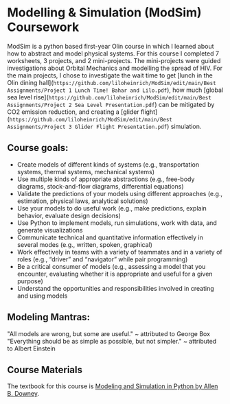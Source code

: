 # Modelling &amp; Simulation (ModSim) Coursework

ModSim is a python based first-year Olin course in which I learned about how to abstract and model physical systems. For this course I completed 7 worksheets, 3 projects, and 2 mini-projects. The mini-projects were guided investigations about Orbital Mechanics and modelling the spread of HIV. For the main projects, I chose to investigate the wait time to get [lunch in the Olin dining hall](`https://github.com/liloheinrich/ModSim/edit/main/Best Assignments/Project 1 Lunch Time! Bahar and Lilo.pdf`), how much [global sea level rise](`https://github.com/liloheinrich/ModSim/edit/main/Best Assignments/Project 2 Sea Level Presentation.pdf`) can be mitigated by CO2 emission reduction, and creating a [glider flight](`https://github.com/liloheinrich/ModSim/edit/main/Best Assignments/Project 3 Glider Flight Presentation.pdf`) simulation. 

## Course goals:

- Create models of different kinds of systems (e.g., transportation systems, thermal systems, mechanical systems) 
- Use multiple kinds of appropriate abstractions (e.g., free-body diagrams, stock-and-flow diagrams, differential equations) 
- Validate the predictions of your models using different approaches (e.g., estimation, physical laws, analytical solutions)
- Use your models to do useful work (e.g., make predictions, explain behavior, evaluate design decisions)
- Use Python to implement models, run simulations, work with data, and generate visualizations
- Communicate technical and quantitative information effectively in several modes (e.g., written, spoken, graphical)
- Work effectively in teams with a variety of teammates and in a variety of roles (e.g., “driver” and “navigator” while pair programming)
- Be a critical consumer of models (e.g., assessing a model that you encounter, evaluating whether it is appropriate and useful for a given purpose)
- Understand the opportunities and responsibilities involved in creating and using models

## Modeling Mantras:
"All models are wrong, but some are useful." ~ attributed to George Box
"Everything should be as simple as possible, but not simpler." ~ attributed to Albert Einstein

## Course Materials
The textbook for this course is [Modeling and Simulation in Python by Allen B. Downey](http://greenteapress.com/modsimpy/ModSimPy3.pdf).
